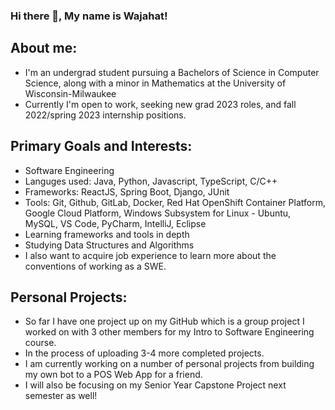 ### Hi there 👋, My name is Wajahat!

## About me:
- I'm an undergrad student pursuing a Bachelors of Science in Computer Science, along with a minor in Mathematics at the University of Wisconsin-Milwaukee 
- Currently I'm open to work, seeking new grad 2023 roles, and fall 2022/spring 2023 internship positions.

## Primary Goals and Interests: 
- Software Engineering
- Languges used: Java, Python, Javascript, TypeScript, C/C++
- Frameworks: ReactJS, Spring Boot, Django, JUnit
- Tools: Git, Github, GitLab, Docker, Red Hat OpenShift Container Platform, Google Cloud Platform, Windows Subsystem for Linux - Ubuntu, MySQL, VS Code, PyCharm, IntelliJ, Eclipse
- Learning frameworks and tools in depth
- Studying Data Structures and Algorithms
- I also want to acquire job experience to learn more about the conventions of working as a SWE.

## Personal Projects: 
- So far I have one project up on my GitHub which is a group project I worked on with 3 other members for my Intro to Software Engineering course.
- In the process of uploading 3-4 more completed projects.
- I am currently working on a number of personal projects from building my own bot to a POS Web App for a friend.
- I will also be focusing on my Senior Year Capstone Project next semester as well!
